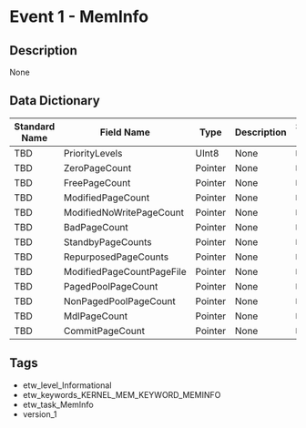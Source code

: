 # Event 1 - MemInfo

## Description
None

## Data Dictionary
|Standard Name|Field Name|Type|Description|Sample Value|
|---|---|---|---|---|
|TBD|PriorityLevels|UInt8|None|`None`|
|TBD|ZeroPageCount|Pointer|None|`None`|
|TBD|FreePageCount|Pointer|None|`None`|
|TBD|ModifiedPageCount|Pointer|None|`None`|
|TBD|ModifiedNoWritePageCount|Pointer|None|`None`|
|TBD|BadPageCount|Pointer|None|`None`|
|TBD|StandbyPageCounts|Pointer|None|`None`|
|TBD|RepurposedPageCounts|Pointer|None|`None`|
|TBD|ModifiedPageCountPageFile|Pointer|None|`None`|
|TBD|PagedPoolPageCount|Pointer|None|`None`|
|TBD|NonPagedPoolPageCount|Pointer|None|`None`|
|TBD|MdlPageCount|Pointer|None|`None`|
|TBD|CommitPageCount|Pointer|None|`None`|

## Tags
* etw_level_Informational
* etw_keywords_KERNEL_MEM_KEYWORD_MEMINFO
* etw_task_MemInfo
* version_1